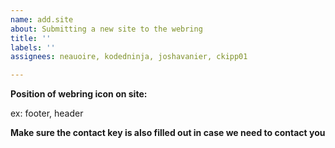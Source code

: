 ```yaml
---
name: add.site
about: Submitting a new site to the webring
title: ''
labels: ''
assignees: neauoire, kodedninja, joshavanier, ckipp01

---
```


**Position of webring icon on site:**

ex: footer, header

**Make sure the contact key is also filled out in case we need to contact you**
